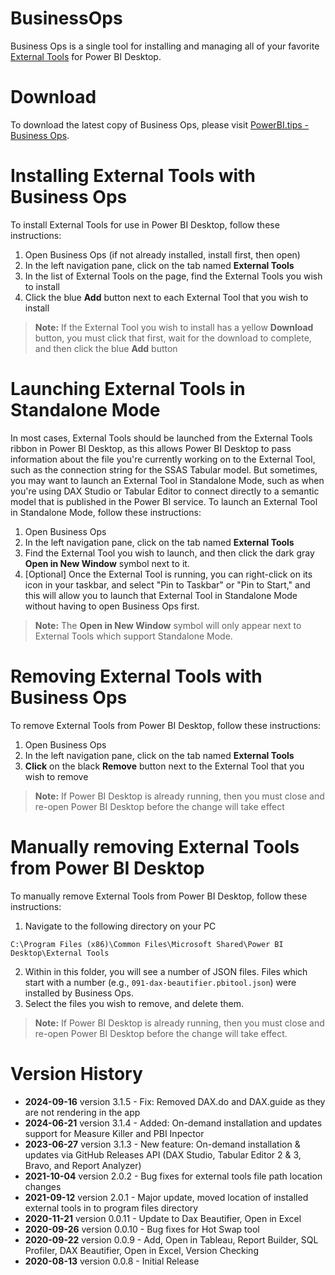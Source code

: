 # BusinessOps
Business Ops is a single tool for installing and managing all of your favorite [External Tools](https://docs.microsoft.com/en-us/power-bi/create-reports/desktop-external-tools) for Power BI Desktop.

# Download
To download the latest copy of Business Ops, please visit [PowerBI.tips - Business Ops](https://powerbi.tips/product/business-ops-beta/).

# Installing External Tools with Business Ops
To install External Tools for use in Power BI Desktop, follow these instructions:
1. Open Business Ops (if not already installed, install first, then open)
2. In the left navigation pane, click on the tab named **External Tools**
3. In the list of External Tools on the page, find the External Tools you wish to install
4. Click the blue **Add** button next to each External Tool that you wish to install
> **Note:** If the External Tool you wish to install has a yellow **Download** button, you must click that first, wait for the download to complete, and then click the blue **Add** button

# Launching External Tools in Standalone Mode
In most cases, External Tools should be launched from the External Tools ribbon in Power BI Desktop, as this allows Power BI Desktop to pass information about the file you're currently working on to the External Tool, such as the connection string for the SSAS Tabular model. But sometimes, you may want to launch an External Tool in Standalone Mode, such as when you're using DAX Studio or Tabular Editor to connect directly to a semantic model that is published in the Power BI service. To launch an External Tool in Standalone Mode, follow these instructions:
1. Open Business Ops
2. In the left navigation pane, click on the tab named **External Tools**
3. Find the External Tool you wish to launch, and then click the dark gray **Open in New Window** symbol next to it.
4. [Optional] Once the External Tool is running, you can right-click on its icon in your taskbar, and select "Pin to Taskbar" or "Pin to Start," and this will allow you to launch that External Tool in Standalone Mode without having to open Business Ops first.
> **Note:** The **Open in New Window** symbol will only appear next to External Tools which support Standalone Mode.

# Removing External Tools with Business Ops
To remove External Tools from Power BI Desktop, follow these instructions:
1. Open Business Ops
2. In the left navigation pane, click on the tab named **External Tools**
3. **Click** on the black **Remove** button next to the External Tool that you wish to remove
> **Note:** If Power BI Desktop is already running, then you must close and re-open Power BI Desktop before the change will take effect

# Manually removing External Tools from Power BI Desktop
To manually remove External Tools from Power BI Desktop, follow these instructions:
1. Navigate to the following directory on your PC
```
C:\Program Files (x86)\Common Files\Microsoft Shared\Power BI Desktop\External Tools
```
2. Within in this folder, you will see a number of JSON files. Files which start with a number (e.g., `091-dax-beautifier.pbitool.json`) were installed by Business Ops.
3. Select the files you wish to remove, and delete them.
> **Note:** If Power BI Desktop is already running, then you must close and re-open Power BI Desktop before the change will take effect.

# Version History
- **2024-09-16** version 3.1.5 - Fix: Removed DAX.do and DAX.guide as they are not rendering in the app
- **2024-06-21** version 3.1.4 - Added: On-demand installation and updates support for Measure Killer and PBI Inpector
- **2023-06-27** version 3.1.3 - New feature: On-demand installation & updates via GitHub Releases API (DAX Studio, Tabular Editor 2 & 3, Bravo, and Report Analyzer)
- **2021-10-04** version 2.0.2 - Bug fixes for external tools file path location changes
- **2021-09-12** version 2.0.1 - Major update, moved location of installed external tools in to program files directory
- **2020-11-21** version 0.0.11 - Update to Dax Beautifier, Open in Excel
- **2020-09-26** version 0.0.10 - Bug fixes for Hot Swap tool
- **2020-09-22** version 0.0.9 - Add, Open in Tableau, Report Builder, SQL Profiler, DAX Beautifier, Open in Excel, Version Checking
- **2020-08-13** version 0.0.8 - Initial Release
